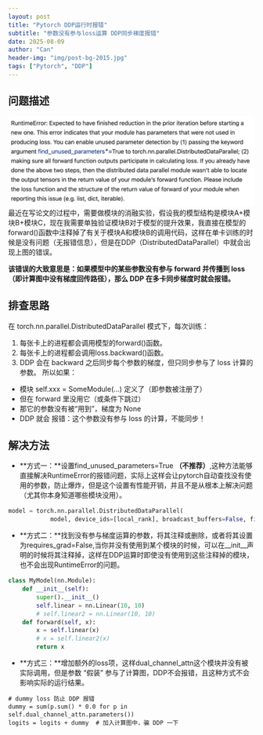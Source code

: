 ```yaml
---
layout: post
title: "Pytorch DDP运行时报错"
subtitle: "参数没有参与loss运算 DDP同步梯度报错"
date: 2025-08-09
author: "Can"
header-img: "img/post-bg-2015.jpg"
tags: ["Pytorch", "DDP"]
---
```


## 问题描述
<img src="/img/in-post/image-uLqf.png" alt="检索文件系统" style="zoom:60%;" />
最近在写论文的过程中，需要做模块的消融实验，假设我的模型结构是模块A+模块B+模块C，现在我需要单独验证模块B对于模型的提升效果，我直接在模型的forward()函数中注释掉了有关于模块A和模块B的调用代码，这样在单卡训练的时候是没有问题（无报错信息），但是在DDP（DistributedDataParallel）中就会出现上图的错误。

**该错误的大致意思是：如果模型中的某些参数没有参与 forward 并传播到 loss（即计算图中没有梯度回传路径），那么 DDP 在多卡同步梯度时就会报错。**

## 排查思路
在 torch.nn.parallel.DistributedDataParallel 模式下，每次训练：
1. 每张卡上的进程都会调用模型的forward()函数。
2. 每张卡上的进程都会调用loss.backward()函数。
4. DDP 会在 backward 之后同步每个参数的梯度，但只同步参与了 loss 计算的参数。
所以如果：
* 模块 self.xxx = SomeModule(...) 定义了（即参数被注册了）
* 但在 forward 里没用它（或条件下跳过）
* 那它的参数没有被“用到”，梯度为 None
* DDP 就会 报错：这个参数没有参与 loss 的计算，不能同步！

## 解决方法
* **方式一：**设置find_unused_parameters=True **（不推荐）**,这种方法能够直接解决RuntimeError的报错问题，实际上这样会让pytorch自动查找没有使用的参数，防止爆炸，但是这个设置有性能开销，并且不是从根本上解决问题（尤其你本身知道哪些模块没用）。
```python
model = torch.nn.parallel.DistributedDataParallel(
            model, device_ids=[local_rank], broadcast_buffers=False, find_unused_parameters=False)  
```
* **方式二：**找到没有参与梯度运算的参数，将其注释或删除，或者将其设置为requires_grad=False,当你并没有使用到某个模块的时候，可以在__init__声明的时候将其注释掉，这样在DDP运算时即使没有使用到这些注释掉的模块，也不会出现RuntimeError的问题。
```python
class MyModel(nn.Module):
    def __init__(self):
        super().__init__()
        self.linear = nn.Linear(10, 10)
        # self.linear2 = nn.Linear(10, 10)
    def forward(self, x):
        x = self.linear(x)
        # x = self.linear2(x)
        return x
```
* **方式三：**增加额外的loss项，这样dual_channel_attn这个模块并没有被实际调用，但是参数 “假装” 参与了计算图，DDP不会报错，且这种方式不会影响实际的运行结果。
```
# dummy loss 防止 DDP 报错
dummy = sum(p.sum() * 0.0 for p in self.dual_channel_attn.parameters())
logits = logits + dummy  # 加入计算图中，骗 DDP 一下
```